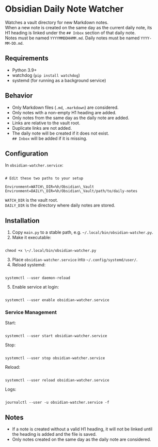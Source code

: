 # Obsidian Daily Note Watcher

Watches a vault directory for new Markdown notes.  
When a new note is created on the same day as the current daily note, its H1 heading is linked under the `## Inbox` section of that daily note.  
Notes must be named `YYYYMMDDHHMM.md`. Daily notes must be named `YYYY-MM-DD.md`.

## Requirements

- Python 3.9+
- watchdog (`pip install watchdog`)
- systemd (for running as a background service)

## Behavior

- Only Markdown files (`.md`, `.markdown`) are considered.
- Only notes with a non-empty H1 heading are added.
- Only notes from the same day as the daily note are added.
- Links are relative to the vault root.
- Duplicate links are not added.
- The daily note will be created if it does not exist.  
  `## Inbox` will be added if it is missing.

## Configuration

In `obsidian-watcher.service`:

```

# Edit these two paths to your setup

Environment=WATCH\_DIR=%h/Obsidian\_Vault
Environment=DAILY\_DIR=%h/Obsidian\_Vault/path/to/daily-notes

```

`WATCH_DIR` is the vault root.  
`DAILY_DIR` is the directory where daily notes are stored.

## Installation

1. Copy `main.py` to a stable path, e.g. `~/.local/bin/obsidian-watcher.py`.
2. Make it executable:

```

chmod +x \~/.local/bin/obsidian-watcher.py

```

3. Place `obsidian-watcher.service` into `~/.config/systemd/user/`.
4. Reload systemd:

```

systemctl --user daemon-reload

```

5. Enable service at login:

```

systemctl --user enable obsidian-watcher.service

```

### Service Management

Start:

```

systemctl --user start obsidian-watcher.service

```

Stop:

```

systemctl --user stop obsidian-watcher.service

```

Reload:

```

systemctl --user reload obsidian-watcher.service

```

Logs:

```

journalctl --user -u obsidian-watcher.service -f

```

## Notes

- If a note is created without a valid H1 heading, it will not be linked until the heading is added and the file is saved.
- Only notes created on the same day as the daily note are considered.
